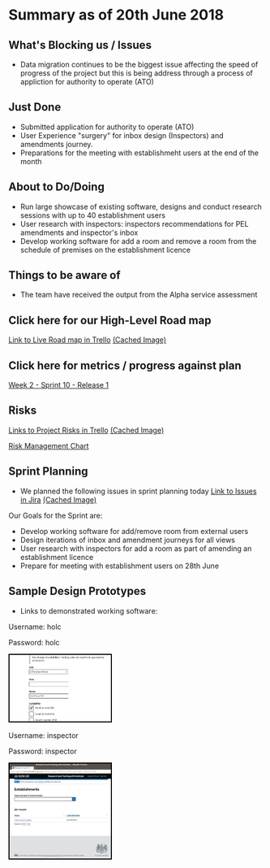 # Summary as of 20th June 2018 
## What's Blocking us / Issues
* Data migration continues to be the biggest issue affecting the speed of progress of the project but this is being address through a process of appliction for authority to operate (ATO) 

## Just Done
* Submitted application for authority to operate (ATO)
* User Experience "surgery" for inbox design (Inspectors) and amendments journey.
* Preparations for the meeting with establishmeht users at the end of the month

## About to Do/Doing
* Run large showcase of existing software, designs and conduct research sessions with up to 40 establishment users
* User research with inspectors: inspectors recommendations for PEL amendments and inspector's inbox
* Develop working software for add a room and remove a room from the schedule of premises on the establishment licence

## Things to be aware of
* The team have received the output from the Alpha service assessment
## Click here for our High-Level Road map
[Link to Live Road map in Trello](https://trello.com/b/gDQdE01u/asl-roadmap)    [\(Cached Image\)](graphs/ASLRoadMap20062018.jpg)

## Click here for metrics / progress against plan
[Week 2 - Sprint 10 - Release 1](graphs/progress20062018.png)

## Risks
[Links to Project Risks in Trello](https://trello.com/b/VuFuCL7t/risk-register-and-kpis-asl-delivery)    [\(Cached Image\)](graphs/ASLRiskRegister20062018.jpg)

[Risk Management Chart](graphs/risk20062018.png)

## Sprint Planning
* We planned the following issues in sprint planning today [Link to Issues in Jira](https://jira.digital.homeoffice.gov.uk/secure/RapidBoard.jspa?rapidView=261)    [\(Cached Image\)](graphs/sprint20062018.png)

Our Goals for the Sprint are:
* Develop working software for add/remove room from external users
* Design iterations of inbox and amendment journeys for all views
* User research with inspectors for add a room as part of amending an establishment licence
* Prepare for meeting with establishment users on 28th June


## Sample Design Prototypes
* Links to demonstrated working software:

Username: holc

Password: holc

<a href="https://public-ui.notprod.asl.homeoffice.gov.uk/"><img src="graphs/holc.jpg" alt="HTML5 Icon" width="200" style="border:2px solid black"></a>


Username: inspector

Password: inspector

<a href="https://inspector-ui.notprod.asl.homeoffice.gov.uk/"><img src="graphs/inspector.jpg" alt="HTML5 Icon" width="200" style="border:2px solid black"></a>

